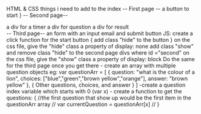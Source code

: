 HTML & CSS
things i need to add to the index
-- First page --
a button to start 
}
-- Second page--
<div class="hide" id="second">
a div for a timer 
a div for question
a div for result 
</div>
-- Third page--
an form with an input email and submit button
JS:
create a click function for the start button {
add class "hide" to the button
}
on the css file, give the "hide" class a property of display: none
add class "show" and remove class "hide" to the second page divs where id ="second"
on the css file, give the "show" class a property of display: block
Do the same for the third page once you get there
- create an array with multiple question objects
eg: var questionArr = [
    {
    question: "what is the colour of a lion",
    choices: ["blue","green","brown yellow","orange"],
    answer: "brown yellow"
    },
    {
        Other questions, choices, and answer 
    }
]
-create a question index variable which starts with 0 (var x)
- create a function to get the questions: {
//the first question that show up would be the first item in the questionArr array
// var currentQuestion = questionArr[x]
//
}